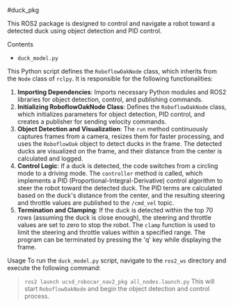#duck_pkg

This ROS2 package is designed to control and navigate a robot toward a detected duck using object detection and PID control.

Contents
* `duck_model.py`

This Python script defines the `RoboflowOakNode` class, which inherits from the `Node` class of `rclpy`. It is responsible for the following functionalities:

1. **Importing Dependencies**: Imports necessary Python modules and ROS2 libraries for object detection, control, and publishing commands.
2. **Initializing RoboflowOakNode Class**: Defines the `RoboflowOakNode` class, which initializes parameters for object detection, PID control, and creates a publisher for sending velocity commands.
3. **Object Detection and Visualization**: The `run` method continuously captures frames from a camera, resizes them for faster processing, and uses the `RoboflowOak` object to detect ducks in the frame. The detected ducks are visualized on the frame, and their distance from the center is calculated and logged.
4. **Control Logic**: If a duck is detected, the code switches from a circling mode to a driving mode. The `controller` method is called, which implements a PID (Proportional-Integral-Derivative) control algorithm to steer the robot toward the detected duck. The PID terms are calculated based on the duck's distance from the center, and the resulting steering and throttle values are published to the `/cmd_vel` topic.
5. **Termination and Clamping**: If the duck is detected within the top 70 rows (assuming the duck is close enough), the steering and throttle values are set to zero to stop the robot. The `clamp` function is used to limit the steering and throttle values within a specified range. The program can be terminated by pressing the 'q' key while displaying the frame.

Usage
To run the `duck_model.py` script, navigate to the `ros2_ws` directory and execute the following command:
  > ```ros2 launch ucsd_robocar_nav2_pkg all_nodes.launch.py```
This will start `RoboflowOakNode` and begin the object detection and control process.

